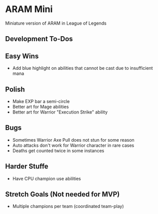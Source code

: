 # ARAM Mini

Miniature version of ARAM in League of Legends

## Development To-Dos

## Easy Wins

- Add blue highlight on abilities that cannot be cast due to insufficient mana

## Polish

- Make EXP bar a semi-circle
- Better art for Mage abilities
- Better art for Warrior "Execution Strike" ability

## Bugs

- Sometimes Warrior Axe Pull does not stun for some reason
- Auto attacks don't work for Warrior character in rare cases
- Deaths get counted twice in some instances

## Harder Stuffe

- Have CPU champion use abilities

## Stretch Goals (Not needed for MVP)

- Multiple champions per team (coordinated team-play)
